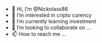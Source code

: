 - 👋 Hi, I’m @Nickolass86
- 👀 I’m interested in cripto curency
- 🌱 I’m currently learning investment 
- 💞️ I’m looking to collaborate on ...
- 📫 How to reach me ...

<!---
Nickolass86/Nickolass86 is a ✨ special ✨ repository because its `README.md` (this file) appears on your GitHub profile.
You can click the Preview link to take a look at your changes.
--->
